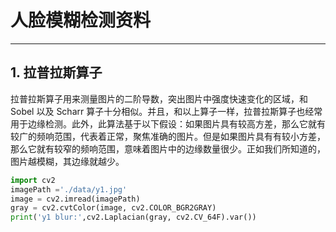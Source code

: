 # 人脸模糊检测资料

---

## 1. 拉普拉斯算子



拉普拉斯算子用来测量图片的二阶导数，突出图片中强度快速变化的区域，和 Sobel 以及 Scharr 算子十分相似。并且，和以上算子一样，拉普拉斯算子也经常用于边缘检测。此外，此算法基于以下假设：如果图片具有较高方差，那么它就有较广的频响范围，代表着正常，聚焦准确的图片。但是如果图片具有有较小方差，那么它就有较窄的频响范围，意味着图片中的边缘数量很少。正如我们所知道的，图片越模糊，其边缘就越少。

```python
import cv2
imagePath ='./data/y1.jpg'
image = cv2.imread(imagePath)
gray = cv2.cvtColor(image, cv2.COLOR_BGR2GRAY)
print('y1 blur:',cv2.Laplacian(gray, cv2.CV_64F).var())
```





